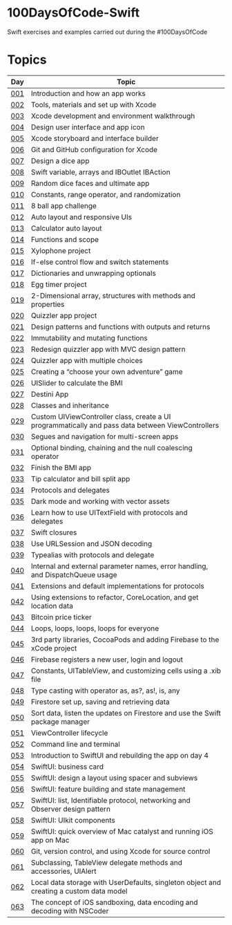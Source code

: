 # 100DaysOfCode-Swift
Swift exercises and examples carried out during the #100DaysOfCode

# Topics
| Day  | Topic |
| ------------- | ------------- |
| [001](https://github.com/simonemargio/100DaysOfCode-Swift/tree/main/001)  | Introduction and how an app works |
| [002](https://github.com/simonemargio/100DaysOfCode-Swift/tree/main/002)  | Tools, materials and set up with Xcode |
| [003](https://github.com/simonemargio/100DaysOfCode-Swift/tree/main/003)  | Xcode development and environment walkthrough |
| [004](https://github.com/simonemargio/100DaysOfCode-Swift/tree/main/004)  | Design user interface and app icon |
| [005](https://github.com/simonemargio/100DaysOfCode-Swift/tree/main/005)  | Xcode storyboard and interface builder |
| [006](https://github.com/simonemargio/100DaysOfCode-Swift/tree/main/006)  | Git and GitHub configuration for Xcode |
| [007](https://github.com/simonemargio/100DaysOfCode-Swift/tree/main/007)  | Design a dice app |
| [008](https://github.com/simonemargio/100DaysOfCode-Swift/tree/main/008)  | Swift variable, arrays and IBOutlet IBAction |
| [009](https://github.com/simonemargio/100DaysOfCode-Swift/tree/main/009)  | Random dice faces and ultimate app |
| [010](https://github.com/simonemargio/100DaysOfCode-Swift/tree/main/010)  | Constants, range operator, and randomization |
| [011](https://github.com/simonemargio/100DaysOfCode-Swift/tree/main/011)  | 8 ball app challenge |
| [012](https://github.com/simonemargio/100DaysOfCode-Swift/tree/main/012)  | Auto layout and responsive UIs |
| [013](https://github.com/simonemargio/100DaysOfCode-Swift/tree/main/013)  | Calculator auto layout |
| [014](https://github.com/simonemargio/100DaysOfCode-Swift/tree/main/014)  | Functions and scope |
| [015](https://github.com/simonemargio/100DaysOfCode-Swift/tree/main/015)  | Xylophone project |
| [016](https://github.com/simonemargio/100DaysOfCode-Swift/tree/main/016)  | If-else control flow and switch statements |
| [017](https://github.com/simonemargio/100DaysOfCode-Swift/tree/main/017)  | Dictionaries and unwrapping optionals |
| [018](https://github.com/simonemargio/100DaysOfCode-Swift/tree/main/018)  | Egg timer project |
| [019](https://github.com/simonemargio/100DaysOfCode-Swift/tree/main/019)  | 2-Dimensional array, structures with methods and properties |
| [020](https://github.com/simonemargio/100DaysOfCode-Swift/tree/main/020)  | Quizzler app project |
| [021](https://github.com/simonemargio/100DaysOfCode-Swift/tree/main/021)  | Design patterns and functions with outputs and returns |
| [022](https://github.com/simonemargio/100DaysOfCode-Swift/tree/main/022)  | Immutability and mutating functions |
| [023](https://github.com/simonemargio/100DaysOfCode-Swift/tree/main/023)  | Redesign quizzler app with MVC design pattern |
| [024](https://github.com/simonemargio/100DaysOfCode-Swift/tree/main/024)  | Quizzler app with multiple choices |
| [025](https://github.com/simonemargio/100DaysOfCode-Swift/tree/main/025)  | Creating a “choose your own adventure” game |
| [026](https://github.com/simonemargio/100DaysOfCode-Swift/tree/main/026)  | UISlider to calculate the BMI |
| [027](https://github.com/simonemargio/100DaysOfCode-Swift/tree/main/027)  | Destini App |
| [028](https://github.com/simonemargio/100DaysOfCode-Swift/tree/main/028)  | Classes and inheritance |
| [029](https://github.com/simonemargio/100DaysOfCode-Swift/tree/main/029)  | Custom UIViewController class, create a UI programmatically and pass data between ViewControllers |
| [030](https://github.com/simonemargio/100DaysOfCode-Swift/tree/main/030)  | Segues and navigation for multi-screen apps |
| [031](https://github.com/simonemargio/100DaysOfCode-Swift/tree/main/031)  | Optional binding, chaining and the null coalescing operator |
| [032](https://github.com/simonemargio/100DaysOfCode-Swift/tree/main/032)  | Finish the BMI app |
| [033](https://github.com/simonemargio/100DaysOfCode-Swift/tree/main/033)  | Tip calculator and bill split app |
| [034](https://github.com/simonemargio/100DaysOfCode-Swift/tree/main/034)  | Protocols and delegates |
| [035](https://github.com/simonemargio/100DaysOfCode-Swift/tree/main/035)  | Dark mode and working with vector assets |
| [036](https://github.com/simonemargio/100DaysOfCode-Swift/tree/main/036)  | Learn how to use UITextField with protocols and delegates |
| [037](https://github.com/simonemargio/100DaysOfCode-Swift/tree/main/037)  | Swift closures |
| [038](https://github.com/simonemargio/100DaysOfCode-Swift/tree/main/038)  | Use URLSession and JSON decoding |
| [039](https://github.com/simonemargio/100DaysOfCode-Swift/tree/main/039)  | Typealias with protocols and delegate |
| [040](https://github.com/simonemargio/100DaysOfCode-Swift/tree/main/040)  | Internal and external parameter names, error handling, and DispatchQueue usage |
| [041](https://github.com/simonemargio/100DaysOfCode-Swift/tree/main/041)  | Extensions and default implementations for protocols |
| [042](https://github.com/simonemargio/100DaysOfCode-Swift/tree/main/042)  | Using extensions to refactor, CoreLocation, and get location data |
| [043](https://github.com/simonemargio/100DaysOfCode-Swift/tree/main/043)  | Bitcoin price ticker |
| [044](https://github.com/simonemargio/100DaysOfCode-Swift/tree/main/044)  | Loops, loops, loops, loops for everyone |
| [045](https://github.com/simonemargio/100DaysOfCode-Swift/tree/main/045)  | 3rd party libraries, CocoaPods and adding Firebase to the xCode project |
| [046](https://github.com/simonemargio/100DaysOfCode-Swift/tree/main/046)  | Firebase registers a new user, login and logout |
| [047](https://github.com/simonemargio/100DaysOfCode-Swift/tree/main/047)  | Constants, UITableView, and customizing cells using a .xib file |
| [048](https://github.com/simonemargio/100DaysOfCode-Swift/tree/main/048)  | Type casting with operator as, as?, as!, is, any |
| [049](https://github.com/simonemargio/100DaysOfCode-Swift/tree/main/049)  | Firestore set up, saving and retrieving data |
| [050](https://github.com/simonemargio/100DaysOfCode-Swift/tree/main/050)  | Sort data, listen the updates on Firestore and use the Swift package manager |
| [051](https://github.com/simonemargio/100DaysOfCode-Swift/tree/main/051)  | ViewController lifecycle |
| [052](https://github.com/simonemargio/100DaysOfCode-Swift/tree/main/052)  | Command line and terminal |
| [053](https://github.com/simonemargio/100DaysOfCode-Swift/tree/main/053)  | Introduction to SwiftUI and rebuilding the app on day 4 |
| [054](https://github.com/simonemargio/100DaysOfCode-Swift/tree/main/054)  | SwiftUI: business card |
| [055](https://github.com/simonemargio/100DaysOfCode-Swift/tree/main/055)  | SwiftUI: design a layout using spacer and subviews |
| [056](https://github.com/simonemargio/100DaysOfCode-Swift/tree/main/056)  | SwiftUI: feature building and state management |
| [057](https://github.com/simonemargio/100DaysOfCode-Swift/tree/main/057)  | SwiftUI: list, Identifiable protocol, networking and Observer design pattern |
| [058](https://github.com/simonemargio/100DaysOfCode-Swift/tree/main/058)  | SwiftUI: UIkit components |
| [059](https://github.com/simonemargio/100DaysOfCode-Swift/tree/main/059)  | SwiftUI: quick overview of Mac catalyst and running iOS app on Mac |
| [060](https://github.com/simonemargio/100DaysOfCode-Swift/tree/main/060)  | Git, version control, and using Xcode for source control |
| [061](https://github.com/simonemargio/100DaysOfCode-Swift/tree/main/061)  | Subclassing, TableView delegate methods and accessories, UIAlert |
| [062](https://github.com/simonemargio/100DaysOfCode-Swift/tree/main/062)  | Local data storage with UserDefaults, singleton object and creating a custom data model |
| [063](https://github.com/simonemargio/100DaysOfCode-Swift/tree/main/063)  | The concept of iOS sandboxing, data encoding and decoding with NSCoder |